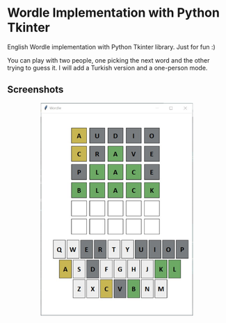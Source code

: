 # Wordle Implementation with Python Tkinter

English Wordle implementation with Python Tkinter library. Just for fun :) 

You can play with two people, one picking the next word and the other trying to guess it. 
I will add a Turkish version and a one-person mode.

## Screenshots
<div style="text-align: center;"><img src="screenshots/wordle-gui-2.JPG" width=350></div>



